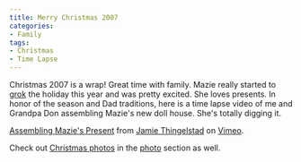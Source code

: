 ```yaml
---
title: Merry Christmas 2007
categories:
- Family
tags:
- Christmas
- Time Lapse
---
```


Christmas 2007 is a wrap! Great time with family. Mazie really started to [grok](http://en.wikipedia.org/wiki/Grok) the holiday this year and was pretty excited. She loves presents. In honor of the season and Dad traditions, here is a time lapse video of me and Grandpa Don assembling Mazie's new doll house. She's totally digging it.

  
[Assembling Mazie's Present](http://www.vimeo.com/453154/l:embed_453154) from [Jamie Thingelstad](http://www.vimeo.com/thingles/l:embed_453154) on [Vimeo](http://vimeo.com/l:embed_453154).

Check out [Christmas photos](http://thingelstad.com/s/photos/album/72157603547641557/Christmas-2007.html) in the [photo](http://thingelstad.com/s/photos/img) section as well.
